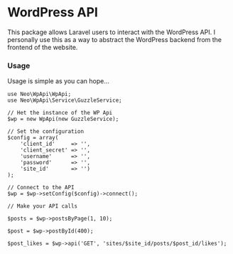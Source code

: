 # WordPress API

This package allows Laravel users to interact with the WordPress API. I personally use this as a way to abstract the WordPress backend from the frontend of the website.

### Usage

Usage is simple as you can hope...

	use Neo\WpApi\WpApi;
	use Neo\WpApi\Service\GuzzleService;

	// Het the instance of the WP Api
    $wp = new WpApi(new GuzzleService);

    // Set the configuration
    $config = array(
    	'client_id' 	=> '',
    	'client_secret' => '',
    	'username' 		=> '',
    	'password' 		=> '',
    	'site_id'		=> '')
    );

    // Connect to the API
    $wp = $wp->setConfig($config)->connect();

    // Make your API calls

    $posts = $wp->postsByPage(1, 10);

    $post = $wp->postById(400);

    $post_likes = $wp->api('GET', 'sites/$site_id/posts/$post_id/likes');